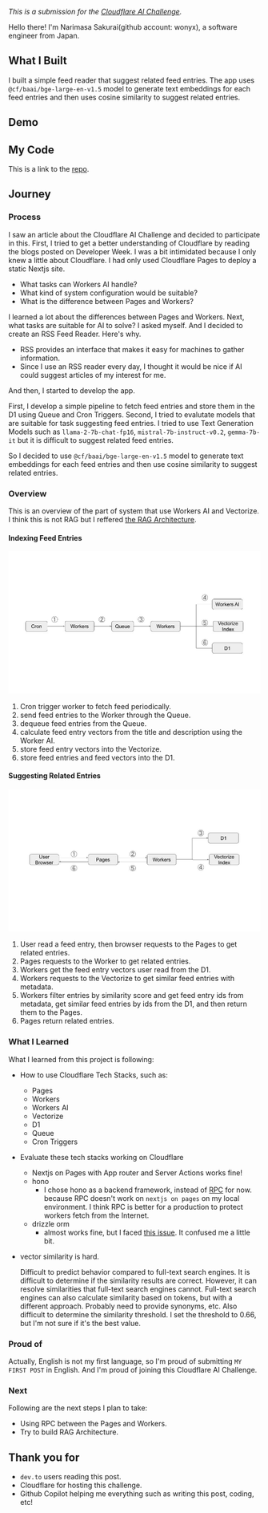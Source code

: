 *This is a submission for the [Cloudflare AI Challenge](https://dev.to/devteam/join-us-for-the-cloudflare-ai-challenge-3000-in-prizes-5f99).*

Hello there! I'm Narimasa Sakurai(github account: wonyx), a software engineer from Japan.

## What I Built

<!-- Tell us what your app does! -->
I built a simple feed reader that suggest related feed entries.
The app uses `@cf/baai/bge-large-en-v1.5` model to generate text embeddings for each feed entries and then uses cosine similarity to suggest related entries.

## Demo

<!-- Share a link to your deployed solution on Workers or Pages, and add a screenshot or video embed of your app here. -->

## My Code

<!-- Show us the code! Share a public link to your repo and be sure to include a README file with installation instructions. We also encourage you to add a license for your code.  --> 
This is a link to the [repo](https://github.com/wonyx/cloudfeed).

## Journey

<!-- Tell us about your process, the task types and models you used, what you learned, anything you are particularly proud of, what you hope to do next, etc. -->
### Process
I saw an article about the Cloudflare AI Challenge and decided to participate in this.
First, I tried to get a better understanding of Cloudflare by reading the blogs posted on Developer Week. I was a bit intimidated because I only knew a little about Cloudflare.
I had only used Cloudflare Pages to deploy a static Nextjs site.

- What tasks can Workers AI handle?
- What kind of system configuration would be suitable?
- What is the difference between Pages and Workers?

I learned a lot about the differences between Pages and Workers.
Next, what tasks are suitable for AI to solve? I asked myself.
And I decided to create an RSS Feed Reader.
Here's why.

- RSS provides an interface that makes it easy for machines to gather information.
- Since I use an RSS reader every day, I thought it would be nice if AI could suggest articles of my interest for me.

And then, I started to develop the app.

First, I develop a simple pipeline to fetch feed entries and store them in the D1 using Queue and Cron Triggers.
Second, I tried to evalutate models that are suitable for task suggesting feed entries.
I tried to use Text Generation Models such as `llama-2-7b-chat-fp16`, `mistral-7b-instruct-v0.2`, `gemma-7b-it` but it is difficult to suggest related feed entries.

So I decided to use `@cf/baai/bge-large-en-v1.5` model to generate text embeddings for each feed entries and then use cosine similarity to suggest related entries.

### Overview
This is an overview of the part of system that use Workers AI and Vectorize.
I think this is not RAG but I reffered [the RAG Architecture](https://developers.cloudflare.com/reference-architecture/diagrams/ai/ai-rag/).

#### Indexing Feed Entries
![](./assets/index.jpg)
1. Cron trigger worker to fetch feed periodically.
2. send feed entries to the Worker through the Queue.
3. dequeue feed entries from the Queue.
4. calculate feed entry vectors from the title and description using the Worker AI.
5. store feed entry vectors into the Vectorize.
6. store feed entries and feed vectors into the D1.

#### Suggesting Related Entries
![](./assets/query.jpg)
1. User read a feed entry, then browser requests to the Pages to get related entries.
2. Pages requests to the Worker to get related entries.
3. Workers get the feed entry vectors user read from the D1.
4. Workers requests to the Vectorize to get similar feed entries with metadata.
5. Workers filter entries by similarity score and get feed entry ids from metadata, get similar feed entries by ids from the D1, and then return them to the Pages.
6. Pages return related entries.

### What I Learned
What I learned from this project is following:

- How to use Cloudflare Tech Stacks, such as:
  - Pages
  - Workers
  - Workers AI
  - Vectorize
  - D1
  - Queue
  - Cron Triggers

- Evaluate these tech stacks working on Cloudflare
  - Nextjs on Pages with App router and Server Actions works fine!
  - hono
    - I chose hono as a backend framework, instead of [RPC](https://blog.cloudflare.com/javascript-native-rpc) for now. because RPC doesn't work on `nextjs on pages` on my local environment. I think RPC is better for a production to protect workers fetch from the Internet.
  - drizzle orm
    - almost works fine, but I faced [this issue](https://github.com/drizzle-team/drizzle-orm/issues/555). It confused me a little bit. 
- vector similarity is hard.

    Difficult to predict behavior compared to full-text search engines. It is difficult to determine if the similarity results are correct.
However, it can resolve similarities that full-text search engines cannot. Full-text search engines can also calculate similarity based on tokens, but with a different approach. Probably need to provide synonyms, etc.
    Also difficult to determine the similarity threshold. I set the threshold to 0.66, but I'm not sure if it's the best value.

### Proud of
Actually, English is not my first language, so I'm proud of submitting `MY FIRST POST` in English.
And I'm proud of joining this Cloudflare AI Challenge.

### Next
Following are the next steps I plan to take:

- Using RPC between the Pages and Workers.
- Try to build RAG Architecture.

<!-- Let us know if your project utilized multiple models per task and/or if your project used three or more task types. If so, you may qualify for our additional prize categories! If not, please remove this section. -->

<!-- Team Submissions: Please pick one member to publish the submission and credit teammates by listing their DEV usernames directly in the body of the post. -->

<!-- Don't forget to add a cover image or an additional tag to this post (if you want). -->

<!-- Thanks for participating! -->

## Thank you for
- `dev.to` users reading this post.
- Cloudflare for hosting this challenge.
- Github Copilot helping me everything such as writing this post, coding, etc!
